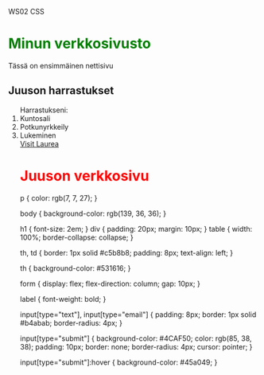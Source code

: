 WS02 CSS 
<!DOCTYPE html>
>
<head>
<title>Laurea</title>
</head>
<body>
<h1>Minun verkkosivusto</h1>
<p>Tässä on ensimmäinen nettisivu 
</html
></body>
<html>
<h2>Juuson harrastukset</h2>
</h2>
<ol>Harrastukseni:
<li>Kuntosali</li> 
<li>Potkunyrkkeily</li>
<li>Lukeminen</li>
<a href="https://www.laurea.fi">Visit Laurea</a>
<h1 style="color: red;">Juuson verkkosivu</h1>
<style>
    h1 {
      color: green;
    }
    </style>
<link rel="stylesheet" href="styles.css">
p {
    color: rgb(7, 7, 27);
}

body {
    background-color: rgb(139, 36, 36);
}

h1 {
    font-size: 2em;
}
div {
    padding: 20px;
    margin: 10px;
  }
  table {
    width: 100%;
    border-collapse: collapse;
  }
  
  th, td {
    border: 1px solid #c5b8b8;
    padding: 8px;
    text-align: left;
  }
  
  th {
    background-color: #531616;
  }
  
  form {
    display: flex;
    flex-direction: column;
    gap: 10px;
  }
  
  label {
    font-weight: bold;
  }
  
  input[type="text"], input[type="email"] {
    padding: 8px;
    border: 1px solid #b4abab;
    border-radius: 4px;
  }
  
  input[type="submit"] {
    background-color: #4CAF50;
    color: rgb(85, 38, 38);
    padding: 10px;
    border: none;
    border-radius: 4px;
    cursor: pointer;
  }
  
  input[type="submit"]:hover {
    background-color: #45a049;
  }
